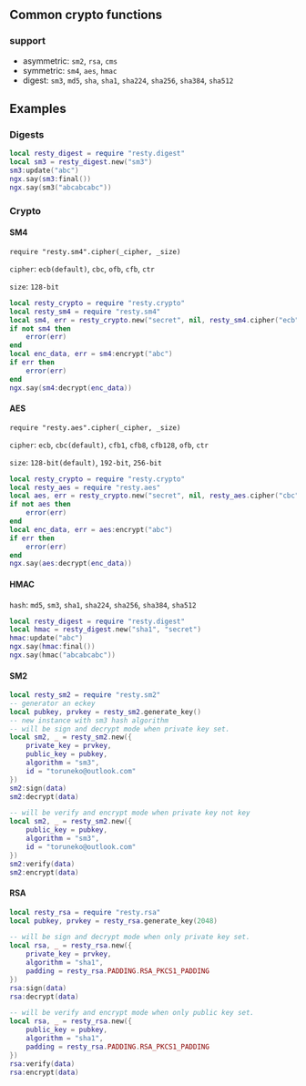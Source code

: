 ## Common crypto functions

### support
- asymmetric: `sm2`, `rsa`, `cms`
- symmetric: `sm4`, `aes`, `hmac`
- digest: `sm3`, `md5`, `sha`, `sha1`, `sha224`, `sha256`, `sha384`, `sha512`

## Examples
### Digests
```lua
local resty_digest = require "resty.digest"
local sm3 = resty_digest.new("sm3")
sm3:update("abc")
ngx.say(sm3:final())
ngx.say(sm3("abcabcabc"))
```

### Crypto

#### SM4
`require "resty.sm4".cipher(_cipher, _size)`

`cipher`: `ecb(default)`, `cbc`, `ofb`, `cfb`, `ctr`

`size`: `128-bit`

```lua
local resty_crypto = require "resty.crypto"
local resty_sm4 = require "resty.sm4"
local sm4, err = resty_crypto.new("secret", nil, resty_sm4.cipher("ecb", 128))
if not sm4 then
    error(err)
end
local enc_data, err = sm4:encrypt("abc")
if err then
    error(err)
end
ngx.say(sm4:decrypt(enc_data))
```

#### AES

`require "resty.aes".cipher(_cipher, _size)`

`cipher`: `ecb`, `cbc(default)`, `cfb1`, `cfb8`, `cfb128`, `ofb`, `ctr`

`size`: `128-bit(default)`, `192-bit`, `256-bit`

```lua
local resty_crypto = require "resty.crypto"
local resty_aes = require "resty.aes"
local aes, err = resty_crypto.new("secret", nil, resty_aes.cipher("cbc", 128))
if not aes then
    error(err)
end
local enc_data, err = aes:encrypt("abc")
if err then
    error(err)
end
ngx.say(aes:decrypt(enc_data))
```

#### HMAC

`hash`: `md5`, `sm3`, `sha1`, `sha224`, `sha256`, `sha384`, `sha512`

```lua
local resty_digest = require "resty.digest"
local hmac = resty_digest.new("sha1", "secret")
hmac:update("abc")
ngx.say(hmac:final())
ngx.say(hmac("abcabcabc"))
```

#### SM2

```lua
local resty_sm2 = require "resty.sm2"
-- generator an eckey
local pubkey, prvkey = resty_sm2.generate_key()
-- new instance with sm3 hash algorithm
-- will be sign and decrypt mode when private key set.
local sm2, _ = resty_sm2.new({
    private_key = prvkey,
    public_key = pubkey,
    algorithm = "sm3",
    id = "toruneko@outlook.com"
})
sm2:sign(data)
sm2:decrypt(data)

-- will be verify and encrypt mode when private key not key
local sm2, _ = resty_sm2.new({
    public_key = pubkey,
    algorithm = "sm3",
    id = "toruneko@outlook.com"
})
sm2:verify(data)
sm2:encrypt(data)
```

#### RSA
```lua
local resty_rsa = require "resty.rsa"
local pubkey, prvkey = resty_rsa.generate_key(2048)

-- will be sign and decrypt mode when only private key set.
local rsa, _ = resty_rsa.new({
    private_key = prvkey,
    algorithm = "sha1",
    padding = resty_rsa.PADDING.RSA_PKCS1_PADDING
})
rsa:sign(data)
rsa:decrypt(data)

-- will be verify and encrypt mode when only public key set.
local rsa, _ = resty_rsa.new({
    public_key = pubkey,
    algorithm = "sha1",
    padding = resty_rsa.PADDING.RSA_PKCS1_PADDING
})
rsa:verify(data)
rsa:encrypt(data)
```
